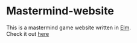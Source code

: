 # Mastermind-website

This is a mastermind game website written in [Elm](https://elm-lang.org/).\
Check it out [here](https://bit.ly/3Vu68Bo)
